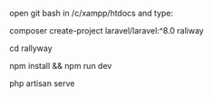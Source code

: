 open git bash in /c/xampp/htdocs and type:

composer create-project laravel/laravel:^8.0 raliway

cd rallyway

npm install && npm run dev

php artisan serve
